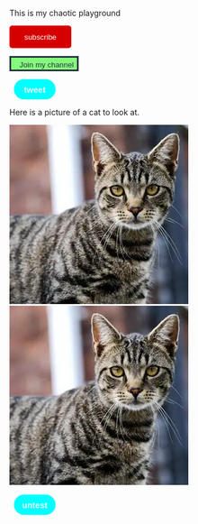 This is my chaotic playground
<!DOCTYPE html>
<style>
.subscribe-button{
  background-color: rgb(213, 0, 0);
  color: white;
  border: none;
  height: 40px;
  width: 110px;
  border-radius: 5px;
  cursor: pointer;
  margin-right: 8px;
  transition:opacity 0.15s;
  vertical-align: top;
}
.join-button{
  background-color: rgb(133, 249, 124);
  color: rgb(36, 49, 62);
  border: solid;
  padding-left: 15px;
  padding-top: 5px;
  vertical-align: top;
  border-radius: 0px;
  cursor: pointer;
  transition: background-color 1s,
     color 1s;
}
.tweet-button{
  background-color: aqua;
  height: 36px;
  width: 74px;
  border: none;
  border-radius: 18px;
  font-weight: bold;
  font-size: 15px;
  cursor: pointer;
  margin-left: 8px;
  transition: box-shadow 0.15s;
  vertical-align: top;
  color: aliceblue 
}
.subscribe-button:hover {opacity: 0.3;}
.subscribe-button:active {opacity: 0.5}
.join-button:hover{background-color: aqua;}
.join-button:hover{color: aliceblue;}
.join-button:active{opacity: 0.5;}
.tweet-button:hover{box-shadow: 5px 10px 10px rgba(0, 0, 0, 0.25);}

</style>


<button class="subscribe-button">subscribe</button>

<button class="join-button">Join my channel</button>

<button class="tweet-button">tweet</button>

Here is a picture of a cat to look at. 

  <body>
      <img src="cat.1.wp.webp">
      <img src="download.webp"
      <img src="thumbnails/cars.jpg"
  
  </body>
  

  <button class="untest-button">untest</button>
  <style>
  .untest-button{
  background-color: aqua;
  height: 36px;
  width: 74px;
  border: none;
  border-radius: 18px;
  font-weight: bold;
  font-size: 15px;
  cursor: pointer;
  margin-left: 8px;
  transition: box-shadow 0.15s;
  vertical-align: top;
  color: aliceblue 
</style>
